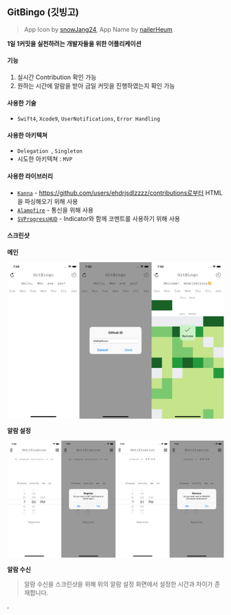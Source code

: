 ## GitBingo (깃빙고)

> App Icon by [snowJang24](https://github.com/snowjang24), App Name by [nailerHeum](https://github.com/nailerHeum)

**1일 1커밋을 실천하려는 개발자들을 위한 어플리케이션**

#### 기능

1. 실시간 Contribution 확인 가능
2. 원하는 시간에 알람을 받아 금일 커밋을 진행하였는지 확인 가능

#### 사용한 기술

- `Swift4`, `Xcode9`, `UserNotifications`, `Error Handling`

#### 사용한 아키텍쳐

- `Delegation `, `Singleton`
- 시도한 아키텍쳐 : `MVP`

#### 사용한 라이브러리

- [`Kanna`](https://github.com/tid-kijyun/Kanna) - https://github.com/users/ehdrjsdlzzzz/contributions로부터 HTML을 파싱해오기 위해 사용
- [`Alamofire`](https://github.com/Alamofire/Alamofire) - 통신을 위해 사용
- [`SVProgressHUD`](https://github.com/SVProgressHUD/SVProgressHUD) - Indicator와 함께 코멘트를 사용하기 위해 사용

#### 스크린샷

**메인**

<img src="./images/Main.png">

**알람 설정**

<img src="./images/Notification.png">

**알람 수신**

> 알람 수신을 스크린샷을 위해 위의 알람 설정 화면에서 설정한 시간과 차이가 존재합니다. 

<img src="./images/NotificationAlert.png" style="zoom:25%">
